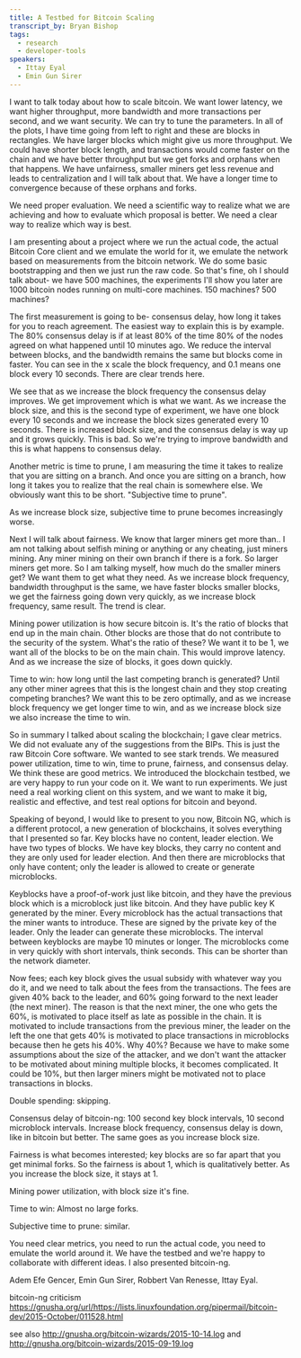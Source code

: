 ```yaml
---
title: A Testbed for Bitcoin Scaling
transcript_by: Bryan Bishop
tags:
  - research
  - developer-tools
speakers:
  - Ittay Eyal
  - Emin Gun Sirer
---
```

I want to talk today about how to scale bitcoin. We want lower latency, we want higher throughput, more bandwidth and more transactions per second, and we want security. We can try to tune the parameters. In all of the plots, I have time going from left to right and these are blocks in rectangles. We have larger blocks which might give us more throughput. We could have shorter block length, and transactions would come faster on the chain and we have better throughput but we get forks and orphans when that happens. We have unfairness, smaller miners get less revenue and leads to centralization and I will talk about that. We have a longer time to convergence because of these orphans and forks.

We need proper evaluation. We need a scientific way to realize what we are achieving and how to evaluate which proposal is better. We need a clear way to realize which way is best.

I am presenting about a project where we run the actual code, the actual Bitcoin Core client and we emulate the world for it, we emulate the network based on measurements from the bitcoin network. We do some basic bootstrapping and then we just run the raw code. So that's fine, oh I should talk about- we have 500 machines, the experiments I'll show you later are 1000 bitcoin nodes running on multi-core machines. 150 machines? 500 machines?

The first measurement is going to be- consensus delay, how long it takes for you to reach agreement. The easiest way to explain this is by example. The 80% consensus delay is if at least 80% of the time 80% of the nodes agreed on what happened until 10 minutes ago. We reduce the interval between blocks, and the bandwidth remains the same but blocks come in faster. You can see in the x scale the block frequency, and 0.1 means one block every 10 seconds. There are clear trends here.

We see that as we increase the block frequency the consensus delay improves. We get improvement which is what we want. As we increase the block size, and this is the second type of experiment, we have one block every 10 seconds and we increase the block sizes generated every 10 seconds. There is increased block size, and the consensus delay is way up and it grows quickly. This is bad. So we're trying to improve bandwidth and this is what happens to consensus delay.

Another metric is time to prune, I am measuring the time it takes to realize that you are sitting on a branch. And once you are sitting on a branch, how long it takes you to realize that the real chain is somewhere else. We obviously want this to be short. "Subjective time to prune".

As we increase block size, subjective time to prune becomes increasingly worse.

Next I will talk about fairness. We know that larger miners get more than.. I am not talking about selfish mining or anything or any cheating, just miners mining. Any miner mining on their own branch if there is a fork. So larger miners get more. So I am talking myself, how much do the smaller miners get? We want them to get what they need. As we increase block frequency, bandwidth throughput is the same, we have faster blocks smaller blocks, we get the fairness going down very quickly, as we increase block frequency, same result. The trend is clear.

Mining power utilization is how secure bitcoin is. It's the ratio of blocks that end up in the main chain. Other blocks are those that do not contribute to the security of the system. What's the ratio of these? We want it to be 1, we want all of the blocks to be on the main chain. This would improve latency. And as we increase the size of blocks, it goes down quickly.

Time to win: how long until the last competing branch is generated? Until any other miner agrees that this is the longest chain and they stop creating competing branches? We want this to be zero optimally, and as we increase block frequency we get longer time to win, and as we increase block size we also increase the time to win.

So in summary I talked about scaling the blockchain; I gave clear metrics. We did not evaluate any of the suggestions from the BIPs. This is just the raw Bitcoin Core software. We wanted to see stark trends. We measured power utilization, time to win, time to prune, fairness, and consensus delay. We think these are good metrics. We introduced the blockchain testbed, we are very happy to run your code on it. We want to run experiments. We just need a real working client on this system, and we want to make it big, realistic and effective, and test real options for bitcoin and beyond.

Speaking of beyond, I would like to present to you now, Bitcoin NG, which is a different protocol, a new generation of blockchains, it solves everything that I presented so far. Key blocks have no content, leader election. We have two types of blocks. We have key blocks, they carry no content and they are only used for leader election. And then there are microblocks that only have content; only the leader is allowed to create or generate microblocks.

Keyblocks have a proof-of-work just like bitcoin, and they have the previous block which is a microblock just like bitcoin. And they have public key K generated by the miner. Every microblock has the actual transactions that the miner wants to introduce. These are signed by the private key of the leader. Only the leader can generate these microblocks. The interval between keyblocks are maybe 10 minutes or longer. The microblocks come in very quickly with short intervals, think seconds. This can be shorter than the network diameter.

Now fees; each key block gives the usual subsidy with whatever way you do it, and we need to talk about the fees from the transactions. The fees are given 40% back to the leader, and 60% going forward to the next leader (the next miner). The reason is that the next miner, the one who gets the 60%, is motivated to place itself as late as possible in the chain. It is motivated to include transactions from the previous miner, the leader on the left the one that gets 40% is motivated to place transactions in microblocks because then he gets his 40%. Why 40%? Because we have to make some assumptions about the size of the attacker, and we don't want the attacker to be motivated about mining multiple blocks, it becomes complicated. It could be 10%, but then larger miners might be motivated not to place transactions in blocks.

Double spending: skipping.

Consensus delay of bitcoin-ng: 100 second key block intervals, 10 second microblock intervals. Increase block frequency, consensus delay is down, like in bitcoin but better. The same goes as you increase block size.

Fairness is what becomes interested; key blocks are so far apart that you get minimal forks. So the fairness is about 1, which is qualitatively better. As you increase the block size, it stays at 1.

Mining power utilization, with block size it's fine.

Time to win: Almost no large forks.

Subjective time to prune: similar.

You need clear metrics, you need to run the actual code, you need to emulate the world around it. We have the testbed and we're happy to collaborate with different ideas. I also presented bitcoin-ng.

Adem Efe Gencer, Emin Gun Sirer, Robbert Van Renesse, Ittay Eyal.


bitcoin-ng criticism <https://gnusha.org/url/https://lists.linuxfoundation.org/pipermail/bitcoin-dev/2015-October/011528.html>

see also <http://gnusha.org/bitcoin-wizards/2015-10-14.log> and <http://gnusha.org/bitcoin-wizards/2015-09-19.log>
